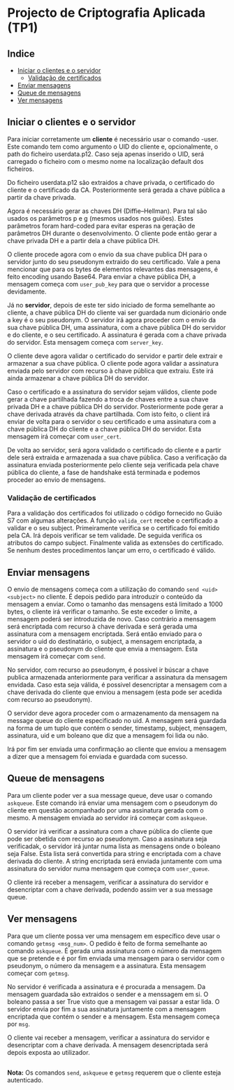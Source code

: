 # Projecto de Criptografia Aplicada (TP1)

## Indice

- [Iniciar o clientes e o servidor](#iniciar-os-clientes-e-servidor)
    - [Validação de certificados](#certificados)
- [Enviar mensagens](#enviar-mensagens)
- [Queue de mensagens](#queue-de-mansagens)
- [Ver mensagens](#ver-mensagens)

## <a id="iniciar-os-clientes-e-servidor">Iniciar o clientes e o servidor</a>

Para iniciar corretamente um **cliente** é necessário usar o comando -user. Este comando tem como argumento o UID do cliente e, opcionalmente, o path do ficheiro userdata.p12. Caso seja apenas inserido o UID, será carregado o ficheiro com o mesmo nome na localização default dos ficheiros.

Do ficheiro userdata.p12 são extraidos a chave privada, o certificado do cliente e o certificado da CA. Posteriormente será gerada a chave pública a partir da chave privada.

Agora é necessário gerar as chaves DH (Diffie–Hellman). Para tal são usados os parâmetros p e g (mesmos usados nos guiões). Estes parâmetros foram hard-coded para evitar esperas na geração de parâmetros DH durante o desenvolvimento. O cliente pode então gerar a chave privada DH e a partir dela a chave pública DH.

O cliente procede agora com o envio da sua chave publica DH para o servidor junto do seu pseudonym extraido do seu certificado. Vale a pena mencionar que para os bytes de elementos relevantes das mensagens, é feito encoding usando Base64. Para enviar a chave pública DH, a mensagem começa com `user_pub_key` para que o servidor a processe devidamente.

Já no **servidor**, depois de este ter sido iniciado de forma semelhante ao cliente, a chave pública DH do cliente vai ser guardada num dicionário onde a key é o seu pseudonym. O servidor irá agora proceder com o envio da sua chave pública DH, uma assinatura, com a chave pública DH do servidor e do cliente, e o seu certificado. A assinatura é gerada com a chave privada do servidor. Esta mensagem começa com `server_key`.

O cliente deve agora validar o certificado do servidor e partir dele extrair e armazenar a sua chave pública. O cliente pode agora validar a assinatura enviada pelo servidor com recurso à chave pública que extraiu. Este irá ainda armazenar a chave pública DH do servidor.

Caso o certificado e a assinatura do servidor sejam válidos, cliente pode gerar a chave partilhada fazendo a troca de chaves entre a sua chave privada DH e a chave pública DH do servidor. Posteriormente pode gerar a chave derivada através da chave partilhada. Com isto feito, o client irá enviar de volta para o servidor o seu certificado e uma assinatura com a chave pública DH do cliente e a chave pública DH do servidor. Esta mensagem irá começar com `user_cert`.

De volta ao servidor, será agora validado o certificado do cliente e a partir dele será extraida e armazenada a sua chave pública. Caso a verificação da assinatura enviada posteriormente pelo cliente seja verificada pela chave pública do cliente, a fase de handshake está terminada e podemos proceder ao envio de mensagens.

### <a id="certificados">Validação de certificados</a>

Para a validação dos certificados foi utilizado o código fornecido no Guião S7 com algumas alterações. A função `valida_cert` recebe o certificado a validar e o seu subject. Primeiramente verifica se o certificado foi emitido pela CA. Irá depois verificar se tem validade. De seguida verifica os atributos do campo subject. Finalmente valida as extensões do certificado. Se nenhum destes procedimentos lançar um erro, o certificado é válido.

## <a id="enviar-mensagens">Enviar mensagens</a>

O envio de mensagens começa com a utilização do comando `send <uid> <subject>` no cliente. É depois pedido para introduzir o conteúdo da mensagem a enviar. Como o tamanho das mensagens está limitado a 1000 bytes, o cliente irá verificar o tamanho. Se este exceder o limite, a mensagem poderá ser introduzida de novo. Caso contrário a mensagem será encriptada com recurso à chave derivada e será gerada uma assinatura com a mensagem encriptada. Será então enviado para o servidor o uid do destinatário, o subject, a mensagem encriptada, a assinatura e o pseudonym do cliente que envia a mensagem. Esta mensagem irá começar com `send`.

No servidor, com recurso ao pseudonym, é possivel ir búscar a chave publica armazenada anteriormente para verificar a assinatura da mensagem envidada. Caso esta seja válida, é possivel desencriptar a mensagem com a chave derivada do cliente que enviou a mensagem (esta pode ser acedida com recurso ao pseudonym).

O servidor deve agora proceder com o armazenamento da mensagem na message queue do cliente especificado no uid. A mensagem será guardada na forma de um tuplo que contém o sender, timestamp, subject, mensagem, assinatura, uid e um boleano que diz que a mensagem foi lida ou não.

Irá por fim ser enviada uma confirmação ao cliente que enviou a mensagem a dizer que a mensagem foi enviada e guardada com sucesso.

## <a id="queue-mensagens">Queue de mensagens</a>

Para um cliente poder ver a sua message queue, deve usar o comando `askqueue`. Este comando irá enviar uma mensagem com o pseudonym do cliente em questão acompanhado por uma assinatura gerada com o mesmo. A mensagem enviada ao servidor irá começar com `askqueue`.

O servidor irá verificar a assinatura com a chave pública do cliente que pode ser obetida com recurso ao pseudonym. Caso a assinatura seja verificadak, o servidor irá juntar numa lista as mensagens onde o boleano seja False. Esta lista será convertida para string e encriptada com a chave derivada do cliente. A string encriptada será enviada juntamente com uma assinatura do servidor numa mensagem que começa com `user_queue`.

O cliente irá receber a mensagem, verificar a assinatura do servidor e desencriptar com a chave derivada, podendo assim ver a sua message queue.

## <a id="ver-mensagens">Ver mensagens</a>

Para que um cliente possa ver uma mensagem em específico deve usar o comando `getmsg <msg_num>`. O pedido è feito de forma semelhante ao comando `askqueue`. É gerada uma assinatura com o número da mensagem que se pretende e é por fim enviada uma mensagem para o servidor com o pseudonym, o número da mensagem e a assinatura. Esta mensagem começar com `getmsg`.

No servidor é verificada a assinatura e é procurada a mensagem. Da mensagem guardada são extraidos o sender e a menssagem em si. O boleano passa a ser True visto que a mensagem vai passar a estar lida. O servidor envia por fim a sua assinatura juntamente com a mensagem encriptada que contém o sender e a mensagem. Esta mensagem começa por `msg`.

O cliente vai receber a mensagem, verificar a assinatura do servidor e desencriptar com a chave derivada. A mensagem desencriptada será depois exposta ao utilizador.

##

**Nota:** Os comandos `send`, `askqueue` e `getmsg` requerem que o cliente esteja autenticado. 
